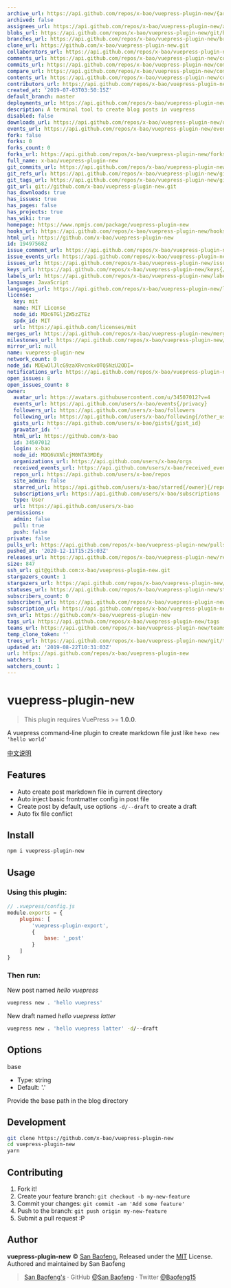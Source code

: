 ```yaml
---
archive_url: https://api.github.com/repos/x-bao/vuepress-plugin-new/{archive_format}{/ref}
archived: false
assignees_url: https://api.github.com/repos/x-bao/vuepress-plugin-new/assignees{/user}
blobs_url: https://api.github.com/repos/x-bao/vuepress-plugin-new/git/blobs{/sha}
branches_url: https://api.github.com/repos/x-bao/vuepress-plugin-new/branches{/branch}
clone_url: https://github.com/x-bao/vuepress-plugin-new.git
collaborators_url: https://api.github.com/repos/x-bao/vuepress-plugin-new/collaborators{/collaborator}
comments_url: https://api.github.com/repos/x-bao/vuepress-plugin-new/comments{/number}
commits_url: https://api.github.com/repos/x-bao/vuepress-plugin-new/commits{/sha}
compare_url: https://api.github.com/repos/x-bao/vuepress-plugin-new/compare/{base}...{head}
contents_url: https://api.github.com/repos/x-bao/vuepress-plugin-new/contents/{+path}
contributors_url: https://api.github.com/repos/x-bao/vuepress-plugin-new/contributors
created_at: '2019-07-03T03:50:15Z'
default_branch: master
deployments_url: https://api.github.com/repos/x-bao/vuepress-plugin-new/deployments
description: A terminal tool to create blog posts in vuepress
disabled: false
downloads_url: https://api.github.com/repos/x-bao/vuepress-plugin-new/downloads
events_url: https://api.github.com/repos/x-bao/vuepress-plugin-new/events
fork: false
forks: 0
forks_count: 0
forks_url: https://api.github.com/repos/x-bao/vuepress-plugin-new/forks
full_name: x-bao/vuepress-plugin-new
git_commits_url: https://api.github.com/repos/x-bao/vuepress-plugin-new/git/commits{/sha}
git_refs_url: https://api.github.com/repos/x-bao/vuepress-plugin-new/git/refs{/sha}
git_tags_url: https://api.github.com/repos/x-bao/vuepress-plugin-new/git/tags{/sha}
git_url: git://github.com/x-bao/vuepress-plugin-new.git
has_downloads: true
has_issues: true
has_pages: false
has_projects: true
has_wiki: true
homepage: https://www.npmjs.com/package/vuepress-plugin-new
hooks_url: https://api.github.com/repos/x-bao/vuepress-plugin-new/hooks
html_url: https://github.com/x-bao/vuepress-plugin-new
id: 194975682
issue_comment_url: https://api.github.com/repos/x-bao/vuepress-plugin-new/issues/comments{/number}
issue_events_url: https://api.github.com/repos/x-bao/vuepress-plugin-new/issues/events{/number}
issues_url: https://api.github.com/repos/x-bao/vuepress-plugin-new/issues{/number}
keys_url: https://api.github.com/repos/x-bao/vuepress-plugin-new/keys{/key_id}
labels_url: https://api.github.com/repos/x-bao/vuepress-plugin-new/labels{/name}
language: JavaScript
languages_url: https://api.github.com/repos/x-bao/vuepress-plugin-new/languages
license:
  key: mit
  name: MIT License
  node_id: MDc6TGljZW5zZTEz
  spdx_id: MIT
  url: https://api.github.com/licenses/mit
merges_url: https://api.github.com/repos/x-bao/vuepress-plugin-new/merges
milestones_url: https://api.github.com/repos/x-bao/vuepress-plugin-new/milestones{/number}
mirror_url: null
name: vuepress-plugin-new
network_count: 0
node_id: MDEwOlJlcG9zaXRvcnkxOTQ5NzU2ODI=
notifications_url: https://api.github.com/repos/x-bao/vuepress-plugin-new/notifications{?since,all,participating}
open_issues: 8
open_issues_count: 8
owner:
  avatar_url: https://avatars.githubusercontent.com/u/34507012?v=4
  events_url: https://api.github.com/users/x-bao/events{/privacy}
  followers_url: https://api.github.com/users/x-bao/followers
  following_url: https://api.github.com/users/x-bao/following{/other_user}
  gists_url: https://api.github.com/users/x-bao/gists{/gist_id}
  gravatar_id: ''
  html_url: https://github.com/x-bao
  id: 34507012
  login: x-bao
  node_id: MDQ6VXNlcjM0NTA3MDEy
  organizations_url: https://api.github.com/users/x-bao/orgs
  received_events_url: https://api.github.com/users/x-bao/received_events
  repos_url: https://api.github.com/users/x-bao/repos
  site_admin: false
  starred_url: https://api.github.com/users/x-bao/starred{/owner}{/repo}
  subscriptions_url: https://api.github.com/users/x-bao/subscriptions
  type: User
  url: https://api.github.com/users/x-bao
permissions:
  admin: false
  pull: true
  push: false
private: false
pulls_url: https://api.github.com/repos/x-bao/vuepress-plugin-new/pulls{/number}
pushed_at: '2020-12-11T15:25:03Z'
releases_url: https://api.github.com/repos/x-bao/vuepress-plugin-new/releases{/id}
size: 847
ssh_url: git@github.com:x-bao/vuepress-plugin-new.git
stargazers_count: 1
stargazers_url: https://api.github.com/repos/x-bao/vuepress-plugin-new/stargazers
statuses_url: https://api.github.com/repos/x-bao/vuepress-plugin-new/statuses/{sha}
subscribers_count: 0
subscribers_url: https://api.github.com/repos/x-bao/vuepress-plugin-new/subscribers
subscription_url: https://api.github.com/repos/x-bao/vuepress-plugin-new/subscription
svn_url: https://github.com/x-bao/vuepress-plugin-new
tags_url: https://api.github.com/repos/x-bao/vuepress-plugin-new/tags
teams_url: https://api.github.com/repos/x-bao/vuepress-plugin-new/teams
temp_clone_token: ''
trees_url: https://api.github.com/repos/x-bao/vuepress-plugin-new/git/trees{/sha}
updated_at: '2019-08-22T10:31:03Z'
url: https://api.github.com/repos/x-bao/vuepress-plugin-new
watchers: 1
watchers_count: 1
---
```


# vuepress-plugin-new

> This plugin requires VuePress >= **1.0.0**.

A vuepress command-line plugin to create markdown file just like `hexo new 'hello world'`

[中文说明](https://raw.githubusercontent.com/Baofeng/vuepress-plugin-new/master/zh/README.md)

## Features

- Auto create post markdown file in current directory
- Auto inject basic frontmatter config in post file
- Create post by default, use options `-d/--draft` to create a draft
- Auto fix file conflict

## Install

```bash
npm i vuepress-plugin-new
```

## Usage

### Using this plugin:

```js
// .vuepress/config.js
module.exports = {
    plugins: [
        'vuepress-plugin-export',
        {
            base: '_post'
        }
    ]
}
```

### Then run:

New post named *hello vuepress*

```bash
vuepress new . 'hello vuepress'
```

New draft named *hello vuepress latter*

```bash
vuepress new . 'hello vuepress latter' -d/--draft
```

## Options

base

- Type: string
- Default: '.'

Provide the base path in the blog directory


## Development

```bash
git clone https://github.com/x-bao/vuepress-plugin-new
cd vuepress-plugin-new
yarn
```

## Contributing

1. Fork it!
2. Create your feature branch: `git checkout -b my-new-feature`
3. Commit your changes: `git commit -am 'Add some feature'`
4. Push to the branch: `git push origin my-new-feature`
5. Submit a pull request :P


## Author

**vuepress-plugin-new** © [San Baofeng](https://github.com/x-bao), Released under the [MIT](https://raw.githubusercontent.com/Baofeng/vuepress-plugin-new/master/LICENSE) License.<br>
Authored and maintained by San Baofeng

> [San Baofeng's](https://arts.sanbaofengs.com) · GitHub [@San Baofeng](https://github.com/x-bao) · Twitter [@Baofeng15](https://twitter.com/Baofeng15)
